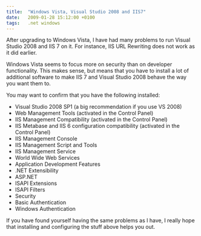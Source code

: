 ```yaml
---
title:  "Windows Vista, Visual Studio 2008 and IIS7"
date:   2009-01-28 15:12:00 +0100
tags: 	.net windows
---
```


After upgrading to Windows Vista, I have had many problems to run Visual Studio
2008 and IIS 7 on it. For instance, IIS URL Rewriting does not work as it did earlier.

Windows Vista seems to focus more on security than on developer functionality.
This makes sense, but means that you have to install a lot of additional software
to make IIS 7 and Visual Studio 2008 behave the way you want them to.

You may want to confirm that you have the following installed:

* Visual Studio 2008 SP1 (a big recommendation if you use VS 2008)
* Web Management Tools (activated in the Control Panel)
* IIS Management Compatibility (activated in the Control Panel)
* IIS Metabase and IIS 6 configuration compatibility (activated in the Control Panel)
* IIS Management Console
* IIS Management Script and Tools
* IIS Management Service
* World Wide Web Services
* Application Development Features
* .NET Extensibility
* ASP.NET
* ISAPI Extensions
* ISAPI Filters
* Security
* Basic Authentication
* Windows Authentication

If you have found yourself having the same problems as I have, I really hope that
installing and configuring the stuff above helps you out.